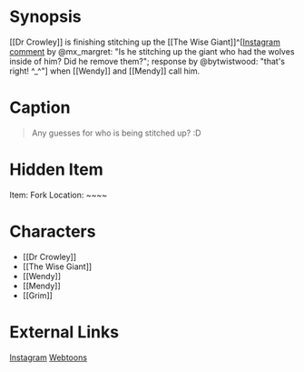 # Synopsis
[[Dr Crowley]] is finishing stitching up the [[The Wise Giant]]^[[Instagram comment](https://www.instagram.com/p/B4GIhatDnti/) by @mx_margret: "Is he stitching up the giant who had the wolves inside of him? Did he remove them?"; response by @bytwistwood: "that's right! ^_^"] when [[Wendy]] and [[Mendy]] call him.

# Caption
> Any guesses for who is being stitched up? :D

# Hidden Item
Item: Fork
Location: ~~~~

# Characters
* [[Dr Crowley]]
* [[The Wise Giant]]
* [[Wendy]]
* [[Mendy]]
* [[Grim]]

# External Links
[Instagram](https://www.instagram.com/p/B4GIhatDnti/)
[Webtoons](https://www.webtoons.com/en/challenge/twistwood-tales/14-dr-crowley/viewer?title_no=344740&episode_no=15)